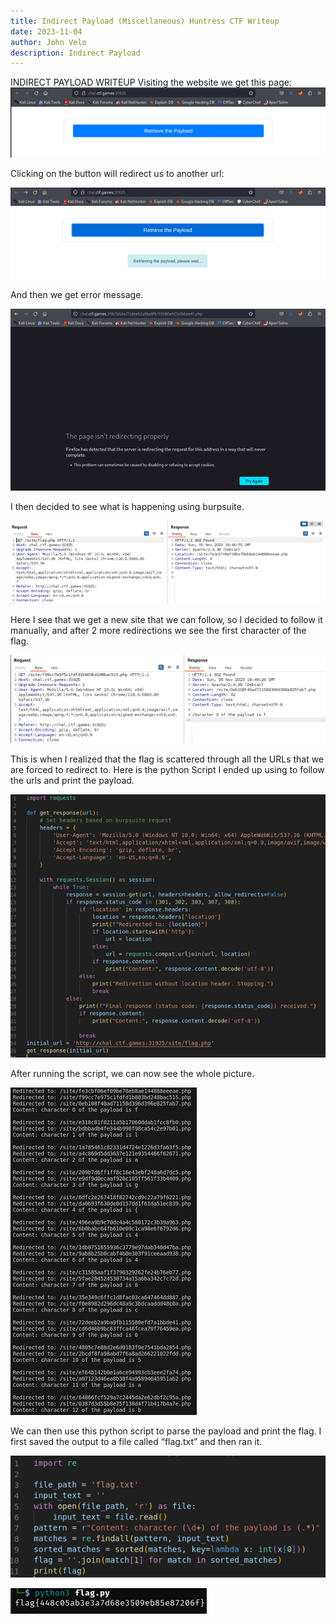 ```yaml
---
title: Indirect Payload (Miscellaneous) Huntress CTF Writeup
date: 2023-11-04
author: John Velo
description: Indirect Payload
---
```




INDIRECT PAYLOAD WRITEUP
Visiting the website we get this page:
![indrect payload 1](/writeup-images/Picture1.png)


Clicking on the button will redirect us to another url: 

![indrect payload 2](/writeup-images/Picture2.png)

And then we get error message. 
 
![indrect payload 3](/writeup-images/Picture3.png)

I then decided to see what is happening using burpsuite. 

![indrect payload 4](/writeup-images/Picture4.png)
 
Here I see that we get a new site that we can follow, so I decided to follow it manually, and after 2 more redirections we see the first character of the flag. 

![indrect payload 5](/writeup-images/Picture5.png)
 
This is when I realized that the flag is scattered through all the URLs that we are forced to redirect to. Here is the python Script I ended up using to follow the urls and print the payload. 

![indrect payload 6](/writeup-images/Picture6.png)
 
After running the script, we can now see the whole picture.

![indrect payload 7](/writeup-images/Picture7.png)
 
We can then use this python script to parse the payload and print the flag. I first saved the output to a file called “flag.txt” and then ran it.

![indrect payload 8](/writeup-images/Picture8.png)

![indrect payload 9](/writeup-images/Picture9.png)

